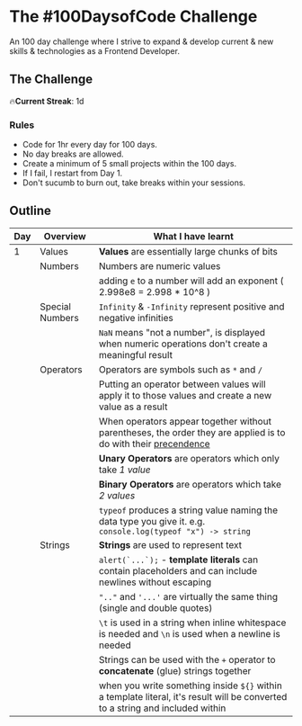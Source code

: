 # The #100DaysofCode Challenge

An 100 day challenge where I strive to expand & develop current & new skills & technologies as a Frontend Developer.

## The Challenge

:fire:**Current Streak**: 1d

### Rules

* Code for 1hr every day for 100 days.
* No day breaks are allowed.
* Create a minimum of 5 small projects within the 100 days.
* If I fail, I restart from Day 1. 
* Don't sucumb to burn out, take breaks within your sessions.

## Outline

| Day | Overview        | What I have learnt                                                                                                                     |
| --- | --------------- | -------------------------------------------------------------------------------------------------------------------------------------- |
|  1  | Values          | **Values** are essentially large chunks of bits                                                                                            |
|     | Numbers         | Numbers are numeric values                                                                                                             |
|     |                 | adding ```e``` to a number will add an exponent ( 2.998e8 = 2.998 * 10^8 )                                                             |
|     | Special Numbers | ```Infinity``` & ```-Infinity``` represent positive and negative infinities                                                            |
|     |                 | ```NaN``` means "not a number", is displayed when numeric operations don't create a meaningful result                                  |
|     | Operators       | Operators are symbols such as ```*``` and ```/```                                                                                      |
|     |                 | Putting an operator between values will apply it to those values and create a new value as a result                                    |
|     |                 | When operators appear together without parentheses, the order they are applied is to do with their [precendence](https://google.co.uk) |
|     |                 | **Unary Operators** are operators which only take *1 value*                                                                            |
|     |                 | **Binary Operators** are operators which take *2 values*                                                                               |
|     |                 | ```typeof``` produces a string value naming the data type you give it. e.g. ```console.log(typeof "x") -> string```                    |
|     | Strings         | **Strings** are used to represent text                                                                                                 |
|     |                 | ```alert(`...`);``` - **template literals** can contain placeholders and can include newlines without escaping                         |
|     |                 | ```".."``` and ```'...'``` are virtually the same thing (single and double quotes)                                                     |
|     |                 | ```\t``` is used in a string when inline whitespace is needed and ```\n``` is used when a newline is needed                            |
|     |                 | Strings can be used with the ```+``` operator to **concatenate** (glue) strings together                                               |
|     |                 | when you write something inside ```${}``` within a template literal, it's result will be converted to a string and included within     |